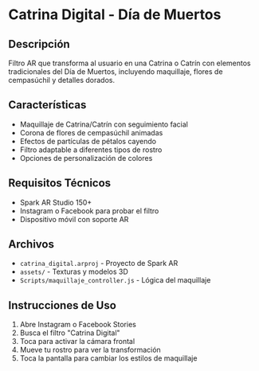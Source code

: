 # Catrina Digital - Día de Muertos

## Descripción
Filtro AR que transforma al usuario en una Catrina o Catrín con elementos tradicionales del Día de Muertos, incluyendo maquillaje, flores de cempasúchil y detalles dorados.

## Características
- Maquillaje de Catrina/Catrín con seguimiento facial
- Corona de flores de cempasúchil animadas
- Efectos de partículas de pétalos cayendo
- Filtro adaptable a diferentes tipos de rostro
- Opciones de personalización de colores

## Requisitos Técnicos
- Spark AR Studio 150+
- Instagram o Facebook para probar el filtro
- Dispositivo móvil con soporte AR

## Archivos
- `catrina_digital.arproj` - Proyecto de Spark AR
- `assets/` - Texturas y modelos 3D
- `Scripts/maquillaje_controller.js` - Lógica del maquillaje

## Instrucciones de Uso
1. Abre Instagram o Facebook Stories
2. Busca el filtro "Catrina Digital"
3. Toca para activar la cámara frontal
4. Mueve tu rostro para ver la transformación
5. Toca la pantalla para cambiar los estilos de maquillaje
